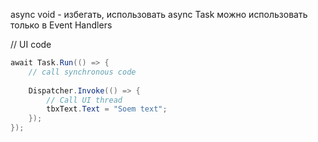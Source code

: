 async void - избегать, использовать async Task
можно использовать только в Event Handlers

// UI code
```csharp
await Task.Run(() => { 
	// call synchronous code	
	
	Dispatcher.Invoke(() => {
		// Call UI thread
		tbxText.Text = "Soem text";
	});
});
```
